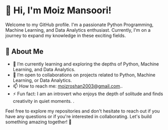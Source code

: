 # 👋 Hi, I'm Moiz Mansoori!

Welcome to my GitHub profile. I'm a passionate Python Programming, Machine Learning, and Data Analytics enthusiast. Currently, I'm on a journey to expand my knowledge in these exciting fields.

## 👀 About Me

- 🌱 I’m currently learning and exploring the depths of Python, Machine Learning, and Data Analytics.
- 💞️ I’m open to collaborations on projects related to Python, Machine Learning, or Data Analytics.
- 📫 How to reach me: moizroshan2003@gmail.com..
- ⚡ Fun fact: I am an introvert who enjoys the depth of solitude and finds creativity in quiet moments.
.

Feel free to explore my repositories and don't hesitate to reach out if you have any questions or if you're interested in collaborating. Let's build something amazing together! 🚀

<!---
moiz-mansoori/moiz-mansoori is a ✨ special ✨ repository because its `README.md` 
--->
